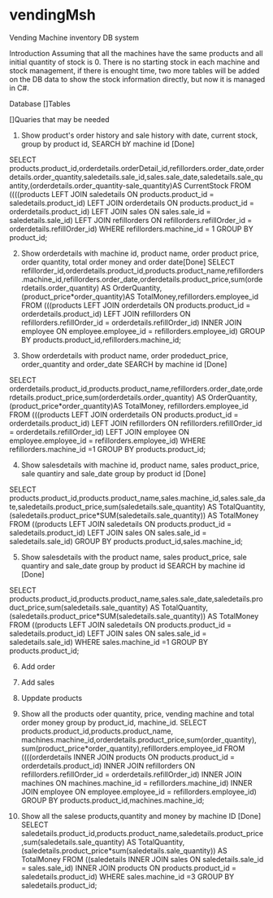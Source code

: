 # vendingMsh
Vending Machine inventory DB system

Introduction
Assuming that all the machines have the same products and all initial quantity of stock is 0.
There is no starting stock in each machine and stock management, if there is enought time, two more tables will be added on the DB data to show the stock information directly, but now it is managed in C#. 

Database
[]Tables

[]Quaries that may be needed

1. Show product's order history and sale history with date, current stock, group by product id, SEARCH bY machine id [Done]


SELECT products.product_id,orderdetails.orderDetail_id,refillorders.order_date,orderdetails.order_quantity,saledetails.sale_id,sales.sale_date,saledetails.sale_quantity,(orderdetails.order_quantity-sale_quantity)AS CurrentStock 
FROM ((((products 
LEFT JOIN saledetails ON products.product_id = saledetails.product_id)
LEFT JOIN orderdetails ON products.product_id = orderdetails.product_id)
LEFT JOIN sales ON sales.sale_id = saledetails.sale_id)
LEFT JOIN refillorders ON refillorders.refillOrder_id = orderdetails.refillOrder_id)
WHERE refillorders.machine_id = 1
GROUP BY product_id;


2. Show orderdetails with machine id, product name, order product price, order quantity, total order money and order date[Done]
SELECT refillorder_id,orderdetails.product_id,products.product_name,refillorders.machine_id,refillorders.order_date,orderdetails.product_price,sum(orderdetails.order_quantity) AS OrderQuantity, (product_price*order_quantity)AS TotalMoney,refillorders.employee_id
FROM (((products 
LEFT JOIN orderdetails ON products.product_id = orderdetails.product_id)
LEFT JOIN refillorders ON refillorders.refillOrder_id = orderdetails.refillOrder_id)
INNER JOIN employee ON employee.employee_id = refillorders.employee_id)
GROUP BY products.product_id,refillorders.machine_id;


3. Show orderdetails with product name, order prodeduct_price, order_quantity and order_date SEARCH by machine id [Done]

SELECT orderdetails.product_id,products.product_name,refillorders.order_date,orderdetails.product_price,sum(orderdetails.order_quantity) AS OrderQuantity, (product_price*order_quantity)AS TotalMoney, refillorders.employee_id
FROM (((products 
LEFT JOIN orderdetails ON products.product_id = orderdetails.product_id)
LEFT JOIN refillorders ON refillorders.refillOrder_id = orderdetails.refillOrder_id)
LEFT JOIN employee ON employee.employee_id = refillorders.employee_id)
WHERE refillorders.machine_id =1
GROUP BY products.product_id;

4. Show salesdetails with machine id, product name, sales product_price, sale quantiry and sale_date group by product id [Done]


SELECT products.product_id,products.product_name,sales.machine_id,sales.sale_date,saledetails.product_price,sum(saledetails.sale_quantity) AS TotalQuantity,(saledetails.product_price*SUM(saledetails.sale_quantity)) AS TotalMoney
FROM ((products 
LEFT JOIN saledetails ON products.product_id = saledetails.product_id)
LEFT JOIN sales ON sales.sale_id = saledetails.sale_id)
GROUP BY products.product_id,sales.machine_id;



5. Show salesdetails with the product name, sales product_price, sale quantiry and sale_date group by product id SEARCH by machine id [Done]

SELECT products.product_id,products.product_name,sales.sale_date,saledetails.product_price,sum(saledetails.sale_quantity) AS TotalQuantity,(saledetails.product_price*SUM(saledetails.sale_quantity)) AS TotalMoney
FROM ((products 
LEFT JOIN saledetails ON products.product_id = saledetails.product_id)
LEFT JOIN sales ON sales.sale_id = saledetails.sale_id)
WHERE sales.machine_id =1
GROUP BY products.product_id;

6. Add order

7. Add sales

8. Uppdate products








8. Show all the products oder quantity, price, vending machine and total order money group by product_id, machine_id. 
SELECT products.product_id,products.product_name, machines.machine_id,orderdetails.product_price,sum(order_quantity), sum(product_price*order_quantity),refillorders.employee_id 
FROM ((((orderdetails 
INNER JOIN products ON products.product_id = orderdetails.product_id) 
INNER JOIN refillorders ON refillorders.refillOrder_id = orderdetails.refillOrder_id)
INNER JOIN machines ON machines.machine_id = refillorders.machine_id)
INNER JOIN employee ON employee.employee_id = refillorders.employee_id)
GROUP BY products.product_id,machines.machine_id;

9. Show all the salese products,quantity and money by machine ID  [Done]
SELECT saledetails.product_id,products.product_name,saledetails.product_price,sum(saledetails.sale_quantity) AS TotalQuantity,(saledetails.product_price*sum(saledetails.sale_quantity)) AS TotalMoney
FROM ((saledetails
INNER JOIN sales ON saledetails.sale_id = sales.sale_id)
INNER JOIN products ON products.product_id = saledetails.product_id)
WHERE sales.machine_id =3
GROUP BY saledetails.product_id; 




